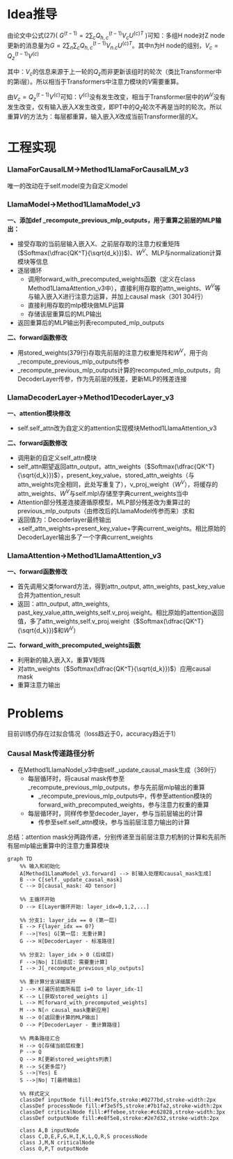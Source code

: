 # Idea推导

由论文中公式(27)( $G^{(t-1)}=2\sum_c{Q_{h,c}^{(t-1)}V_cU^{(c)T}}$ )可知：多组H node对Z node更新的消息量为$G=2\sum_n \sum_c {Q_{h,c}^{(t-1)}V_{n.c}U^{(c)T}}$。其中n为H node的组别，$V_c=Q_z^{(t-1)}V^{(c)}$

其中：$V_c$的信息来源于上一轮的$Q_z$而非更新该组时的轮次（类比Transformer中的第i层）。所以相当于Transformers中注意力模块的$V$需要重算。

由$V_c=Q_z^{(t-1)}V^{(c)}$可知：$V^{(c)}$没有发生改变，相当于Transformer层中的$W^V$没有发生改变，仅有输入嵌入$X$发生改变，即PT中的$Q_Z$轮次不再是当时的轮次。所以重算$V$的方法为：每层都重算，输入嵌入$X$改成当前Transformer层的$X$。


# 工程实现

### LlamaForCausalLM->Method1LlamaForCausalLM_v3
唯一的改动在于self.model变为自定义model

### LlamaModel->Method1LlamaModel_v3

**一、添加def _recompute_previous_mlp_outputs，用于重算之前层的MLP输出：**
* 接受存取的当前层输入嵌入X、之前层存取的注意力权重矩阵($Softmax(\dfrac{QK^T}{\sqrt{d_k}})$)、$W^V$、MLP与normalization计算模块等信息
* 逐层循环
  * 调用forward_with_precomputed_weights函数（定义在class Method1LlamaAttention_v3中），直接利用存取的attn_weights、$W^V$等与输入嵌入X进行注意力运算，并加上causal mask（301 304行）
  * 直接利用存取的mlp模块做MLP运算
  * 存储该层重算后的MLP输出
* 返回重算后的MLP输出列表recomputed_mlp_outputs

**二、forward函数修改**
* 用stored_weights(379行)存取先前层的注意力权重矩阵和$W^V$，用于向_recompute_previous_mlp_outputs传参
* _recompute_previous_mlp_outputs计算的recomputed_mlp_outputs，向DecoderLayer传参，作为先前层的残差，更新MLP的残差连接

### LlamaDecoderLayer->Method1DecoderLayer_v3

**一、attention模块修改**
* self.self_attn改为自定义的attention实现模块Method1LlamaAttention_v3

**二、forward函数修改**
* 调用新的自定义self_attn模块
* self_attn期望返回attn_output，attn_weights（$Softmax(\dfrac{QK^T}{\sqrt{d_k}})$），present_key_value，stored_attn_weights（与attn_weights完全相同，此处写重复了），v_proj_weight（$W^V$），将缓存的attn_weights、$W^V$与self.mlp\存储至字典current_weights当中
* Attention部分残差连接遵循原模型，MLP部分残差改为重算过的previous_mlp_outputs（由修改后的LlamaModel传参而来）求和
* 返回值为：Decoderlayer最终输出+self_attn_weights+present_key_value+字典current_weights。相比原始的DecoderLayer输出多了一个字典current_weights

### LlamaAttention->Method1LlamaAttention_v3

**一、forward函数修改**
* 首先调用父类forward方法，得到attn_output, attn_weights, past_key_value合并为attention_result
* 返回：attn_output, attn_weights, past_key_value,attn_weights,self.v_proj.weight。相比原始的attention返回值，多了attn_weights,self.v_proj.weight（$Softmax(\dfrac{QK^T}{\sqrt{d_k}})$和$W^V$）

**二、forward_with_precomputed_weights函数**
* 利用新的输入嵌入X，重算V矩阵
* 对attn_weights（$Softmax(\dfrac{QK^T}{\sqrt{d_k}})$）应用causal mask
* 重算注意力输出

# Problems

目前训练仍存在过拟合情况（loss趋近于0，accuracy趋近于1）

### Causal Mask传递路径分析

* 在Method1LlamaNodel_v3中由self._update_causal_mask生成（369行）
  * 每层循环时，将causal mask传参至_recompute_previous_mlp_outputs，参与先前层mlp输出的重算
    * _recompute_previous_mlp_outputs中，传参至attention模块的forward_with_precomputed_weights，参与注意力权重的重算
  * 每层循环时，同样传参至decoder_layer，参与当前层输出的计算
    * 传参至self.self_attn模块，参与当前层注意力输出的计算

总结：attention mask分两路传递，分别传递至当前层注意力机制的计算和先前所有层mlp输出重算中的注意力重算模块

```mermaid
graph TD
    %% 输入和初始化
    A[Method1LlamaModel_v3.forward] --> B[输入处理和causal_mask生成]
    B --> C[self._update_causal_mask]
    C --> D[causal_mask: 4D tensor]
    
    %% 主循环开始
    D --> E[Layer循环开始: layer_idx=0,1,2,...]
    
    %% 分支1: layer_idx == 0 (第一层)
    E --> F{layer_idx == 0?}
    F -->|Yes| G[第一层: 无重计算]
    G --> H[DecoderLayer - 标准路径]
    
    %% 分支2: layer_idx > 0 (后续层)
    F -->|No| I[后续层: 需要重计算]
    I --> J[_recompute_previous_mlp_outputs]
    
    %% 重计算分支详细展开
    J --> K[遍历前面所有层 i=0 to layer_idx-1]
    K --> L[获取stored_weights i]
    L --> M[forward_with_precomputed_weights]
    M --> N[🔥 causal_mask重新应用]
    N --> O[返回重计算的MLP输出]
    O --> P[DecoderLayer - 重计算路径]
    
    %% 两条路径汇合
    H --> Q[存储当前层权重]
    P --> Q
    Q --> R[更新stored_weights列表]
    R --> S{更多层?}
    S -->|Yes| E
    S -->|No| T[最终输出]
    
    %% 样式定义
    classDef inputNode fill:#e1f5fe,stroke:#0277bd,stroke-width:2px
    classDef processNode fill:#f3e5f5,stroke:#7b1fa2,stroke-width:2px
    classDef criticalNode fill:#ffebee,stroke:#c62828,stroke-width:3px
    classDef outputNode fill:#e8f5e8,stroke:#2e7d32,stroke-width:2px
    
    class A,B inputNode
    class C,D,E,F,G,H,I,K,L,Q,R,S processNode
    class J,M,N criticalNode
    class O,P,T outputNode
```